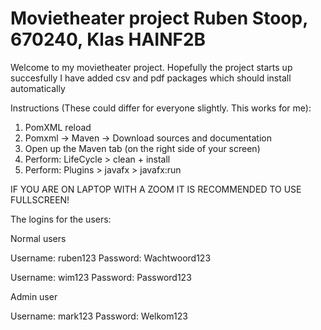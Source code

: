 # Movietheater project Ruben Stoop, 670240, Klas HAINF2B

Welcome to my movietheater project.
Hopefully the project starts up succesfully
I have added csv and pdf packages which should install automatically

Instructions (These could differ for everyone slightly. This works for me):

1. PomXML reload 
2. Pomxml -> Maven -> Download sources and documentation
4. Open up the Maven tab (on the right side of your screen)
5. Perform: LifeCycle > clean + install
6. Perform: Plugins > javafx > javafx:run


IF YOU ARE ON LAPTOP WITH A ZOOM IT IS RECOMMENDED TO USE FULLSCREEN!

The logins for the users:

Normal users

Username: ruben123
Password: Wachtwoord123


Username: wim123
Password: Password123


Admin user

Username: mark123
Password: Welkom123


